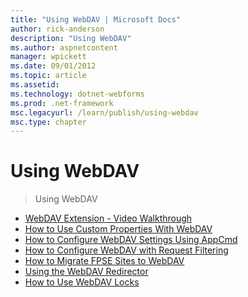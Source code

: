 ```yaml
---
title: "Using WebDAV | Microsoft Docs"
author: rick-anderson
description: "Using WebDAV"
ms.author: aspnetcontent
manager: wpickett
ms.date: 09/01/2012
ms.topic: article
ms.assetid: 
ms.technology: dotnet-webforms
ms.prod: .net-framework
msc.legacyurl: /learn/publish/using-webdav
msc.type: chapter
---
```

Using WebDAV
====================
> Using WebDAV


- [WebDAV Extension - Video Walkthrough](webdav-extension-video-walkthrough.md)
- [How to Use Custom Properties With WebDAV](how-to-use-custom-properties-with-webdav.md)
- [How to Configure WebDAV Settings Using AppCmd](how-to-configure-webdav-settings-using-appcmd.md)
- [How to Configure WebDAV with Request Filtering](how-to-configure-webdav-with-request-filtering.md)
- [How to Migrate FPSE Sites to WebDAV](how-to-migrate-fpse-sites-to-webdav.md)
- [Using the WebDAV Redirector](using-the-webdav-redirector.md)
- [How to Use WebDAV Locks](how-to-use-webdav-locks.md)
